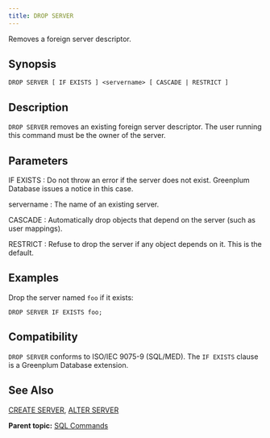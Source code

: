 ```yaml
---
title: DROP SERVER 
---
```


Removes a foreign server descriptor.

## <a id="section2"></a>Synopsis 

``` {#sql_command_synopsis}
DROP SERVER [ IF EXISTS ] <servername> [ CASCADE | RESTRICT ]
```

## <a id="section3"></a>Description 

`DROP SERVER` removes an existing foreign server descriptor. The user running this command must be the owner of the server.

## <a id="section4"></a>Parameters 

IF EXISTS
:   Do not throw an error if the server does not exist. Greenplum Database issues a notice in this case.

servername
:   The name of an existing server.

CASCADE
:   Automatically drop objects that depend on the server \(such as user mappings\).

RESTRICT
:   Refuse to drop the server if any object depends on it. This is the default.

## <a id="section6"></a>Examples 

Drop the server named `foo` if it exists:

```
DROP SERVER IF EXISTS foo;
```

## <a id="section7"></a>Compatibility 

`DROP SERVER` conforms to ISO/IEC 9075-9 \(SQL/MED\). The `IF EXISTS` clause is a Greenplum Database extension.

## <a id="section8"></a>See Also 

[CREATE SERVER](CREATE_SERVER.html), [ALTER SERVER](ALTER_SERVER.html)

**Parent topic:** [SQL Commands](../sql_commands/sql_ref.html)


